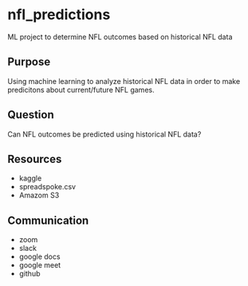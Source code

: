 # nfl_predictions
ML project to determine NFL outcomes based on historical NFL data

## Purpose

Using machine learning to analyze historical NFL data in order to make predicitons about current/future NFL games.  

## Question

Can NFL outcomes be predicted using historical NFL data?


## Resources
- kaggle
- spreadspoke.csv
- Amazom S3


## Communication
- zoom
- slack
- google docs
- google meet
- github
